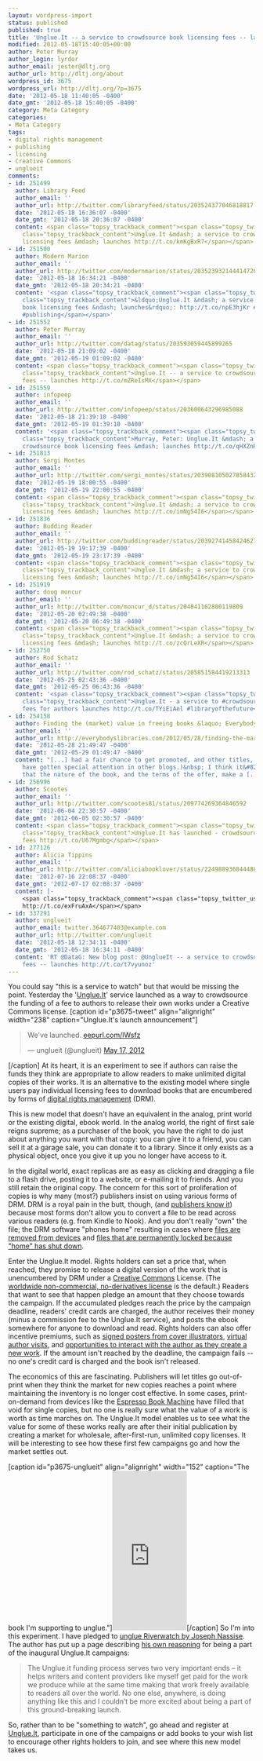 ```yaml
---
layout: wordpress-import
status: published
published: true
title: 'Unglue.It -- a service to crowdsource book licensing fees -- launches'
modified: 2012-05-18T15:40:05+00:00
author: Peter Murray
author_login: lyrdor
author_email: jester@dltj.org
author_url: http://dltj.org/about
wordpress_id: 3675
wordpress_url: http://dltj.org/?p=3675
date: '2012-05-18 11:40:05 -0400'
date_gmt: '2012-05-18 15:40:05 -0400'
category: Meta Category
categories:
- Meta Category
tags:
- digital rights management
- publishing
- licensing
- Creative Commons
- unglueit
comments:
- id: 251499
  author: Library Feed
  author_email: ''
  author_url: http://twitter.com/libraryfeed/status/203524377046818817
  date: '2012-05-18 16:36:07 -0400'
  date_gmt: '2012-05-18 20:36:07 -0400'
  content: <span class="topsy_trackback_comment"><span class="topsy_twitter_username"><span
    class="topsy_trackback_content">Unglue.It &mdash; a service to crowdsource book
    licensing fees &mdash; launches http://t.co/kmKgBxR7</span></span>
- id: 251500
  author: Modern Marion
  author_email: ''
  author_url: http://twitter.com/modernmarion/status/203523932144414720
  date: '2012-05-18 16:34:21 -0400'
  date_gmt: '2012-05-18 20:34:21 -0400'
  content: '<span class="topsy_trackback_comment"><span class="topsy_twitter_username"><span
    class="topsy_trackback_content">&ldquo;Unglue.It &ndash; a service to crowdsource
    book licensing fees &ndash; launches&rdquo;: http://t.co/npE3hjKr #libraries #copyright
    #publishing</span></span>'
- id: 251552
  author: Peter Murray
  author_email: ''
  author_url: http://twitter.com/datag/status/203593059445899265
  date: '2012-05-18 21:09:02 -0400'
  date_gmt: '2012-05-19 01:09:02 -0400'
  content: <span class="topsy_trackback_comment"><span class="topsy_twitter_username"><span
    class="topsy_trackback_content">Unglue.It -- a service to crowdsource book licensing
    fees -- launches http://t.co/mZReIsMX</span></span>
- id: 251559
  author: infopeep
  author_email: ''
  author_url: http://twitter.com/infopeep/status/203600643296985088
  date: '2012-05-18 21:39:10 -0400'
  date_gmt: '2012-05-19 01:39:10 -0400'
  content: '<span class="topsy_trackback_comment"><span class="topsy_twitter_username"><span
    class="topsy_trackback_content">Murray, Peter: Unglue.It &mdash; a service to
    crowdsource book licensing fees &mdash; launches http://t.co/qHXZnRcW</span></span>'
- id: 251813
  author: Sergi Montes
  author_email: ''
  author_url: http://twitter.com/sergi_montes/status/203908105027858432
  date: '2012-05-19 18:00:55 -0400'
  date_gmt: '2012-05-19 22:00:55 -0400'
  content: <span class="topsy_trackback_comment"><span class="topsy_twitter_username"><span
    class="topsy_trackback_content">Unglue.It &mdash; a service to crowdsource book
    licensing fees &mdash; launches http://t.co/imNg54I6</span></span>
- id: 251836
  author: Budding Reader
  author_email: ''
  author_url: http://twitter.com/buddingreader/status/203927414584246273
  date: '2012-05-19 19:17:39 -0400'
  date_gmt: '2012-05-19 23:17:39 -0400'
  content: <span class="topsy_trackback_comment"><span class="topsy_twitter_username"><span
    class="topsy_trackback_content">Unglue.It &mdash; a service to crowdsource book
    licensing fees &mdash; launches http://t.co/imNg54I6</span></span>
- id: 251919
  author: doug moncur
  author_email: ''
  author_url: http://twitter.com/moncur_d/status/204041162800119809
  date: '2012-05-20 02:49:38 -0400'
  date_gmt: '2012-05-20 06:49:38 -0400'
  content: <span class="topsy_trackback_comment"><span class="topsy_twitter_username"><span
    class="topsy_trackback_content">Unglue.It &mdash; a service to crowdsource book
    licensing fees &mdash; launches http://t.co/zcQrLeXR</span></span>
- id: 252750
  author: Rod Schatz
  author_email: ''
  author_url: http://twitter.com/rod_schatz/status/205851584419213313
  date: '2012-05-25 02:43:36 -0400'
  date_gmt: '2012-05-25 06:43:36 -0400'
  content: '<span class="topsy_trackback_comment"><span class="topsy_twitter_username"><span
    class="topsy_trackback_content">Unglue.It - a service to #crowdsource book licensing
    fees for authors launches http://t.co/TYiEiAel #libraryofthefuture</span></span>'
- id: 254158
  author: Finding the (market) value in freeing books &laquo; Everybody&#039;s Libraries
  author_email: ''
  author_url: http://everybodyslibraries.com/2012/05/28/finding-the-market-value-in-freeing-books/
  date: '2012-05-28 21:49:47 -0400'
  date_gmt: '2012-05-29 01:49:47 -0400'
  content: "[...] had a fair chance to get promoted, and other titles, like Riverwatch,
    have gotten special attention in other blogs.)&nbsp; I think it&#8217;s more likely
    that the nature of the book, and the terms of the offer, make a [...]"
- id: 256996
  author: Scootes
  author_email: ''
  author_url: http://twitter.com/scootes81/status/209774269364846592
  date: '2012-06-04 22:30:57 -0400'
  date_gmt: '2012-06-05 02:30:57 -0400'
  content: <span class="topsy_trackback_comment"><span class="topsy_twitter_username"><span
    class="topsy_trackback_content">Unglue.It has launched - crowdsourcing book licencing
    fees http://t.co/U67Mgmbg</span></span>
- id: 277126
  author: Alicia Tippins
  author_email: ''
  author_url: http://twitter.com/aliciabooklover/status/224988936844488706
  date: '2012-07-16 22:08:37 -0400'
  date_gmt: '2012-07-17 02:08:37 -0400'
  content: |-
    <span class="topsy_trackback_comment"><span class="topsy_twitter_username"><span class="topsy_trackback_content">Unglue.It &mdash; a service to crowdsource book licensing fees &mdash; launches:
    http://t.co/exFruAxA</span></span>
- id: 337291
  author: unglueit
  author_email: twitter.364677403@example.com
  author_url: http://twitter.com/unglueit
  date: '2012-05-18 12:34:11 -0400'
  date_gmt: '2012-05-18 16:34:11 -0400'
  content: 'RT @DataG: New blog post: @UnglueIt -- a service to crowdsource book licensing
    fees -- launches http://t.co/t7vyunoz'
---
```

<p>You could say "this is a service to watch" but that would be missing the point.  Yesterday the '<a href="http://unglue.it/" title="Unglue.It Homepage">Unglue.It</a>' service launched as a way to crowdsource the funding of a fee to authors to release their own works under a Creative Commons license. [caption id="p3675-tweet" align="alignright" width="238" caption="Unglue.It's launch announcement"]<br />
<blockquote class="twitter-tweet">
<p>We've launched. <a href="http://t.co/NsOUKWqm" title="http://eepurl.com/lWsfz">eepurl.com/lWsfz</a></p>
<p>&mdash; unglueit (@unglueit) <a href="https://twitter.com/unglueit/status/203152838434623488" data-datetime="2012-05-17T15:59:45+00:00">May 17, 2012</a></p></blockquote>
<p><script src="//platform.twitter.com/widgets.js" charset="utf-8"></script>[/caption] At its heart, it is an experiment to see if authors can raise the funds they think are appropriate to allow readers to make unlimited digital copies of their works.  It is an alternative to the existing model where single users pay individual licensing fees to download books that are encumbered by forms of <a href="http://en.wikipedia.org/wiki/Digital_rights_management" title="Digital Rights Management | Wikipedia">digital rights management</a> (DRM).</p>
<p>This is new model that doesn't have an equivalent in the analog, print world or the existing digital, ebook world.  In the analog world, the right of first sale reigns supreme; as a purchaser of the book, you have the right to do just about anything you want with that copy: you can give it to a friend, you can sell it at a garage sale, you can donate it to a library.  Since it only exists as a physical object, once you give it up you no longer have access to it.</p>
<p>In the digital world, exact replicas are as easy as clicking and dragging a file to a flash drive, posting it to a website, or e-mailing it to friends.  And you still retain the original copy.  The concern for this sort of proliferation of copies is why many (most?) publishers insist on using various forms of DRM.  DRM is a royal pain in the butt, though, (and <a href="http://web.archive.org/web/20120518000000/http://paidcontent.org/2012/04/24/breaking-drm-publishing-exec/" title="&#8220;Why I break DRM on e-books&#8221;: A publishing exec speaks out |        paidContent">publishers know it</a>) because most forms don't allow you to convert a file to be read across various readers (e.g. from Kindle to Nook).  And you don't really "own" the file; the DRM software "phones home" resulting in cases where <a href="http://www.nytimes.com/2009/07/18/technology/companies/18amazon.html?_r=1" title="Amazon Erases Orwell Books From Kindle | New York Times">files are removed from devices</a> and <a href="http://arstechnica.com/uncategorized/2008/07/drm-still-sucks-yahoo-music-going-dark-taking-keys-with-it/" title="DRM still sucks: Yahoo Music going dark, taking keys with it | Ars Technica">files that are permanently locked because "home" has shut down</a>.</p>
<p>Enter the Unglue.It model.  Rights holders can set a price that, when reached, they promise to release a digital version of the work that is unencumbered by DRM under a <a href="http://creativecommons.org/" title="Creative Commons homepage">Creative Commons</a> License.  (The <a href="http://creativecommons.org/licenses/by-nc-nd/3.0/" title="Creative Commons &mdash; Attribution-NonCommercial-NoDerivs 3.0 Unported<br />
  &mdash; CC BY-NC-ND 3.0">worldwide non-commercial, no-derivatives license</a> is the default.)  Readers that want to see that happen pledge an amount that they choose towards the campaign.  If the accumulated pledges reach the price by the campaign deadline, readers' credit cards are charged, the author receives their money (minus a commission fee to the Unglue.It service), and posts the ebook somewhere for anyone to download and read.  Rights holders can also offer incentive premiums, such as <a href="http://unglue.it/pledge/493/?premium_id=21#premium_21" title="http://unglue.it/pledge/493/?premium_id=21#premium_21">signed posters from cover illustrators</a>, <a href="http://unglue.it/pledge/82055/?premium_id=83#premium_83" title="http://unglue.it/pledge/82055/?premium_id=83#premium_83">virtual author visits</a>, and <a href="http://unglue.it/pledge/79399?premium_id=62#premium_62" title="http://unglue.it/pledge/79399?premium_id=62#premium_62">opportunities to interact with the author as they create a new work</a>.  If the amount isn't reached by the deadline, the campaign fails -- no one's credit card is charged and the book isn't released.</p>
<p>The economics of this are fascinating.  Publishers will let titles go out-of-print when they think the market for new copies reaches a point where maintaining the inventory is no longer cost effective.  In some cases, print-on-demand from devices like the <a href="/article/espresso-print-on-demand/">Espresso Book Machine</a> have filled that void for single copies, but no one is really sure what the value of a work is worth as time marches on.  The Unglue.It model enables us to see what the value for some of these works really are after their initial publication by creating a market for wholesale, after-first-run, unlimited copy licenses.  It will be interesting to see how these first few campaigns go and how the market settles out.</p>
<p>[caption id="p3675-unglueit" align="alignright" width="152" caption="The book I'm supporting to unglue."]<iframe src="https://unglue.it/api/widget/9780743480406/" width="152" height="325" frameborder="0"></iframe>[/caption] So I'm into this experiment.  I have pledged to <a href="http://unglue.it/work/79399/" title="Campaign to unglue Riverwatch | unglue.it">unglue Riverwatch by Joseph Nassise</a>.  The author has put up a page describing <a href="http://web.archive.org/web/20120825132135/http://josephnassise.com:80/help-me-unglue-riverwatch" title="Help me UNGLUE Riverwatch">his own reasoning</a> for being a part of the inaugural Unglue.It campaigns:</p>
<blockquote><p>The Unglue.it funding process serves two very important ends &ndash; it helps writers and content providers like myself get paid for the work we produce while at the same time making that work freely available to readers all over the world.  No one else, anywhere, is doing anything like this and I couldn&rsquo;t be more excited about being a part of this ground-breaking launch.</p></blockquote>
<p>So, rather than to be "something to watch", go ahead and register at <a href="http://unglue.it/" title="Unglue.It Homepage">Unglue.It</a>, participate in one of the campaigns or add books to your wish list to encourage other rights holders to join, and see where this new model takes us.</p>
